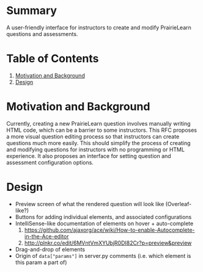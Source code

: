 # Summary

A user-friendly interface for instructors to create and modify PrairieLearn questions and assessments.

# Table of Contents

1. [Motivation and Background](#motivation-and-background)
2. [Design](#design)

# Motivation and Background

Currently, creating a new PrairieLearn question involves manually writing HTML code, which can be a barrier to some instructors. This RFC proposes a more visual question editing process so that instructors can create questions much more easily. This should simplify the process of creating and modifying questions for instructors with no programming or HTML experience. It also proposes an interface for setting question and assessment configuration options.



# Design
* Preview screen of what the rendered question will look like (Overleaf-like?)
* Buttons for adding individual elements, and associated configurations
* IntelliSense-like documentation of elements on hover + auto-complete
    1. https://github.com/ajaxorg/ace/wiki/How-to-enable-Autocomplete-in-the-Ace-editor
    2. http://plnkr.co/edit/6MVntVmXYUbjR0DI82Cr?p=preview&preview
* Drag-and-drop of elements
* Origin of `data["params"]` in server.py comments (i.e. which element is this param a part of)
